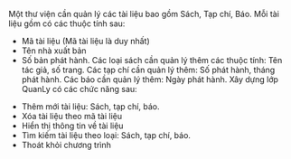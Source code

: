 Một thư viện cần quản lý các tài liệu bao gồm Sách, Tạp chí, Báo.
Mỗi tài liệu gồm có các thuộc tính sau:
- Mã tài liệu (Mã tài liệu là duy nhất)
- Tên nhà xuất bản 
- Số bản phát hành.
Các loại sách cần quản lý thêm các thuộc tính: Tên tác giả, số trang.
Các tạp chí cần quản lý thêm: Số phát hành, tháng phát hành.
Các báo cần quản lý thêm: Ngày phát hành.
Xây dựng lớp QuanLy có các chức năng sau:
* Thêm mới tài liệu: Sách, tạp chí, báo.
* Xóa tài liệu theo mã tài liệu
* Hiển thị thông tin về tài liệu
* Tìm kiếm tài liệu theo loại: Sách, tạp chí, báo.
* Thoát khỏi chương trình